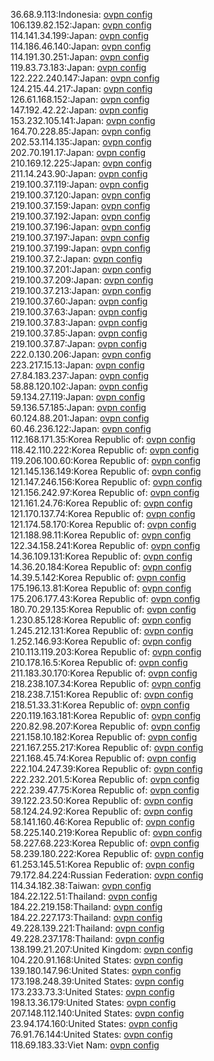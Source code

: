 36.68.9.113:Indonesia: [ovpn config](vpn/36_68_9_113.ovpn)  
106.139.82.152:Japan: [ovpn config](vpn/106_139_82_152.ovpn)  
114.141.34.199:Japan: [ovpn config](vpn/114_141_34_199.ovpn)  
114.186.46.140:Japan: [ovpn config](vpn/114_186_46_140.ovpn)  
114.191.30.251:Japan: [ovpn config](vpn/114_191_30_251.ovpn)  
119.83.73.183:Japan: [ovpn config](vpn/119_83_73_183.ovpn)  
122.222.240.147:Japan: [ovpn config](vpn/122_222_240_147.ovpn)  
124.215.44.217:Japan: [ovpn config](vpn/124_215_44_217.ovpn)  
126.61.168.152:Japan: [ovpn config](vpn/126_61_168_152.ovpn)  
147.192.42.22:Japan: [ovpn config](vpn/147_192_42_22.ovpn)  
153.232.105.141:Japan: [ovpn config](vpn/153_232_105_141.ovpn)  
164.70.228.85:Japan: [ovpn config](vpn/164_70_228_85.ovpn)  
202.53.114.135:Japan: [ovpn config](vpn/202_53_114_135.ovpn)  
202.70.191.17:Japan: [ovpn config](vpn/202_70_191_17.ovpn)  
210.169.12.225:Japan: [ovpn config](vpn/210_169_12_225.ovpn)  
211.14.243.90:Japan: [ovpn config](vpn/211_14_243_90.ovpn)  
219.100.37.119:Japan: [ovpn config](vpn/219_100_37_119.ovpn)  
219.100.37.120:Japan: [ovpn config](vpn/219_100_37_120.ovpn)  
219.100.37.159:Japan: [ovpn config](vpn/219_100_37_159.ovpn)  
219.100.37.192:Japan: [ovpn config](vpn/219_100_37_192.ovpn)  
219.100.37.196:Japan: [ovpn config](vpn/219_100_37_196.ovpn)  
219.100.37.197:Japan: [ovpn config](vpn/219_100_37_197.ovpn)  
219.100.37.199:Japan: [ovpn config](vpn/219_100_37_199.ovpn)  
219.100.37.2:Japan: [ovpn config](vpn/219_100_37_2.ovpn)  
219.100.37.201:Japan: [ovpn config](vpn/219_100_37_201.ovpn)  
219.100.37.209:Japan: [ovpn config](vpn/219_100_37_209.ovpn)  
219.100.37.213:Japan: [ovpn config](vpn/219_100_37_213.ovpn)  
219.100.37.60:Japan: [ovpn config](vpn/219_100_37_60.ovpn)  
219.100.37.63:Japan: [ovpn config](vpn/219_100_37_63.ovpn)  
219.100.37.83:Japan: [ovpn config](vpn/219_100_37_83.ovpn)  
219.100.37.85:Japan: [ovpn config](vpn/219_100_37_85.ovpn)  
219.100.37.87:Japan: [ovpn config](vpn/219_100_37_87.ovpn)  
222.0.130.206:Japan: [ovpn config](vpn/222_0_130_206.ovpn)  
223.217.15.13:Japan: [ovpn config](vpn/223_217_15_13.ovpn)  
27.84.183.237:Japan: [ovpn config](vpn/27_84_183_237.ovpn)  
58.88.120.102:Japan: [ovpn config](vpn/58_88_120_102.ovpn)  
59.134.27.119:Japan: [ovpn config](vpn/59_134_27_119.ovpn)  
59.136.57.185:Japan: [ovpn config](vpn/59_136_57_185.ovpn)  
60.124.88.201:Japan: [ovpn config](vpn/60_124_88_201.ovpn)  
60.46.236.122:Japan: [ovpn config](vpn/60_46_236_122.ovpn)  
112.168.171.35:Korea Republic of: [ovpn config](vpn/112_168_171_35.ovpn)  
118.42.110.222:Korea Republic of: [ovpn config](vpn/118_42_110_222.ovpn)  
119.206.100.60:Korea Republic of: [ovpn config](vpn/119_206_100_60.ovpn)  
121.145.136.149:Korea Republic of: [ovpn config](vpn/121_145_136_149.ovpn)  
121.147.246.156:Korea Republic of: [ovpn config](vpn/121_147_246_156.ovpn)  
121.156.242.97:Korea Republic of: [ovpn config](vpn/121_156_242_97.ovpn)  
121.161.24.76:Korea Republic of: [ovpn config](vpn/121_161_24_76.ovpn)  
121.170.137.74:Korea Republic of: [ovpn config](vpn/121_170_137_74.ovpn)  
121.174.58.170:Korea Republic of: [ovpn config](vpn/121_174_58_170.ovpn)  
121.188.98.11:Korea Republic of: [ovpn config](vpn/121_188_98_11.ovpn)  
122.34.158.241:Korea Republic of: [ovpn config](vpn/122_34_158_241.ovpn)  
14.36.109.131:Korea Republic of: [ovpn config](vpn/14_36_109_131.ovpn)  
14.36.20.184:Korea Republic of: [ovpn config](vpn/14_36_20_184.ovpn)  
14.39.5.142:Korea Republic of: [ovpn config](vpn/14_39_5_142.ovpn)  
175.196.13.81:Korea Republic of: [ovpn config](vpn/175_196_13_81.ovpn)  
175.206.177.43:Korea Republic of: [ovpn config](vpn/175_206_177_43.ovpn)  
180.70.29.135:Korea Republic of: [ovpn config](vpn/180_70_29_135.ovpn)  
1.230.85.128:Korea Republic of: [ovpn config](vpn/1_230_85_128.ovpn)  
1.245.212.131:Korea Republic of: [ovpn config](vpn/1_245_212_131.ovpn)  
1.252.146.93:Korea Republic of: [ovpn config](vpn/1_252_146_93.ovpn)  
210.113.119.203:Korea Republic of: [ovpn config](vpn/210_113_119_203.ovpn)  
210.178.16.5:Korea Republic of: [ovpn config](vpn/210_178_16_5.ovpn)  
211.183.30.170:Korea Republic of: [ovpn config](vpn/211_183_30_170.ovpn)  
218.238.107.34:Korea Republic of: [ovpn config](vpn/218_238_107_34.ovpn)  
218.238.7.151:Korea Republic of: [ovpn config](vpn/218_238_7_151.ovpn)  
218.51.33.31:Korea Republic of: [ovpn config](vpn/218_51_33_31.ovpn)  
220.119.163.181:Korea Republic of: [ovpn config](vpn/220_119_163_181.ovpn)  
220.82.98.207:Korea Republic of: [ovpn config](vpn/220_82_98_207.ovpn)  
221.158.10.182:Korea Republic of: [ovpn config](vpn/221_158_10_182.ovpn)  
221.167.255.217:Korea Republic of: [ovpn config](vpn/221_167_255_217.ovpn)  
221.168.45.74:Korea Republic of: [ovpn config](vpn/221_168_45_74.ovpn)  
222.104.247.39:Korea Republic of: [ovpn config](vpn/222_104_247_39.ovpn)  
222.232.201.5:Korea Republic of: [ovpn config](vpn/222_232_201_5.ovpn)  
222.239.47.75:Korea Republic of: [ovpn config](vpn/222_239_47_75.ovpn)  
39.122.23.50:Korea Republic of: [ovpn config](vpn/39_122_23_50.ovpn)  
58.124.24.92:Korea Republic of: [ovpn config](vpn/58_124_24_92.ovpn)  
58.141.160.46:Korea Republic of: [ovpn config](vpn/58_141_160_46.ovpn)  
58.225.140.219:Korea Republic of: [ovpn config](vpn/58_225_140_219.ovpn)  
58.227.68.223:Korea Republic of: [ovpn config](vpn/58_227_68_223.ovpn)  
58.239.180.222:Korea Republic of: [ovpn config](vpn/58_239_180_222.ovpn)  
61.253.145.51:Korea Republic of: [ovpn config](vpn/61_253_145_51.ovpn)  
79.172.84.224:Russian Federation: [ovpn config](vpn/79_172_84_224.ovpn)  
114.34.182.38:Taiwan: [ovpn config](vpn/114_34_182_38.ovpn)  
184.22.122.51:Thailand: [ovpn config](vpn/184_22_122_51.ovpn)  
184.22.219.158:Thailand: [ovpn config](vpn/184_22_219_158.ovpn)  
184.22.227.173:Thailand: [ovpn config](vpn/184_22_227_173.ovpn)  
49.228.139.221:Thailand: [ovpn config](vpn/49_228_139_221.ovpn)  
49.228.237.178:Thailand: [ovpn config](vpn/49_228_237_178.ovpn)  
138.199.21.207:United Kingdom: [ovpn config](vpn/138_199_21_207.ovpn)  
104.220.91.168:United States: [ovpn config](vpn/104_220_91_168.ovpn)  
139.180.147.96:United States: [ovpn config](vpn/139_180_147_96.ovpn)  
173.198.248.39:United States: [ovpn config](vpn/173_198_248_39.ovpn)  
173.233.73.3:United States: [ovpn config](vpn/173_233_73_3.ovpn)  
198.13.36.179:United States: [ovpn config](vpn/198_13_36_179.ovpn)  
207.148.112.140:United States: [ovpn config](vpn/207_148_112_140.ovpn)  
23.94.174.160:United States: [ovpn config](vpn/23_94_174_160.ovpn)  
76.91.76.144:United States: [ovpn config](vpn/76_91_76_144.ovpn)  
118.69.183.33:Viet Nam: [ovpn config](vpn/118_69_183_33.ovpn)  
